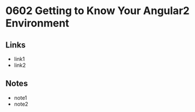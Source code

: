0602 Getting to Know Your Angular2 Environment
======

Links
------
+ link1
+ link2

Notes
------
+ note1
+ note2
